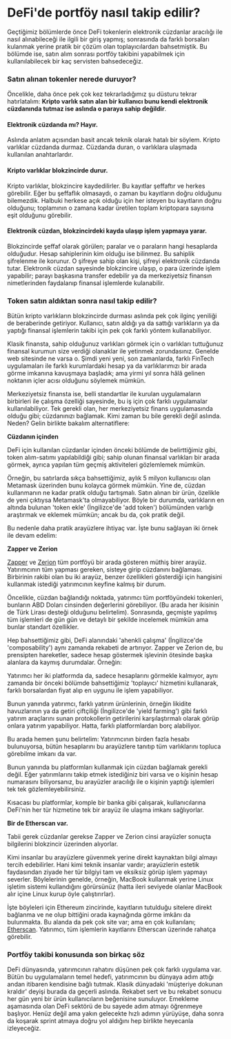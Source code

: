 # DeFi'de portföy nasıl takip edilir?

Geçtiğimiz bölümlerde önce DeFi tokenlerin elektronik cüzdanlar aracılığı ile nasıl alınabileceği ile ilgili bir giriş yapmış; sonrasında da farklı borsaları kulanmak yerine pratik bir çözüm olan toplayıcılardan bahsetmiştik. Bu bölümde ise, satın alım sonrası portföy takibini yapabilmek için kullanılabilecek bir kaç servisten bahsedeceğiz.

### Satın alınan tokenler nerede duruyor?

Öncelikle, daha önce pek çok kez tekrarladığımız şu düsturu tekrar hatırlatalım: **Kripto varlık satın alan bir kullanıcı bunu kendi elektronik cüzdanında tutmaz ise aslında o paraya sahip değildir**.

#### Elektronik cüzdanda mı? Hayır.

Aslında anlatım açısından basit ancak teknik olarak hatalı bir söylem. Kripto varlıklar cüzdanda durmaz. Cüzdanda duran, o varlıklara ulaşmada kullanılan anahtarlardır.

#### **Kripto varlıklar blokzincirde durur.**

Kripto varlıklar, blokzincire kaydedilirler. Bu kayıtlar şeffaftır ve herkes görebilir. Eğer bu şeffaflık olmasaydı, o zaman bu kayıtların doğru olduğunu bilemezdik. Halbuki herkese açık olduğu için her isteyen bu kayıtların doğru olduğunu; toplamının o zamana kadar üretilen toplam kriptopara sayısına eşit olduğunu görebilir.

#### **Elektronik cüzdan, blokzincirdeki kayda ulaşıp işlem yapmaya yarar.**

Blokzincirde şeffaf olarak görülen; paralar ve o paraların hangi hesaplarda olduğudur. Hesap sahiplerinin kim olduğu ise bilinmez. Bu sahiplik şifrelenme ile korunur. O şifreye sahip olan kişi, şifreyi elektronik cüzdanda tutar. Elektronik cüzdan sayesinde blokzincire ulaşıp, o para üzerinde işlem yapabilir; parayı başkasına transfer edebilir ya da merkeziyetsiz finansın nimetlerinden faydalanıp finansal işlemlerde kulanabilir.

### Token satın aldıktan sonra nasıl takip edilir?

Bütün kripto varlıkların blokzincirde durması aslında pek çok ilginç yeniliği de beraberinde getiriyor. Kullanıcı, satın aldığı ya da sattığı varlıkların ya da yaptığı finansal işlemlerin takibi için pek çok farklı yöntem kullanabiliyor.

Klasik finansta, sahip olduğunuz varlıkları görmek için o varlıkları tuttuğunuz finansal kurumun size verdiği olanaklar ile yetinmek zorundasınız. Genelde web sitesinde ne varsa o. Şimdi yeni yeni, son zamanlarda, farklı FinTech uygulamaları ile farklı kurumlardaki hesap ya da varlıklarımızı bir arada görme imkanına kavuşmaya başladık; ama yirmi yıl sonra hâlâ gelinen noktanın içler acısı olduğunu söylemek mümkün.

Merkeziyetsiz finansta ise, belli standartlar ile kurulan uygulamaların birbirleri ile çalışma özelliği sayesinde, bu iş için çok farklı uygulamalar kullanılabiliyor. Tek gerekli olan, her merkeziyetsiz finans uygulamasında olduğu gibi; cüzdanınızı bağlamak. Kimi zaman bu bile gerekli değil aslında. Neden? Gelin birlikte bakalım alternatiflere:

**Cüzdanın içinden**

DeFi için kullanılan cüzdanlar içinden önceki bölümde de belirttiğimiz gibi, token alım-satımı yapılabildiği gibi; sahip olunan finansal varlıkları bir arada görmek, ayrıca yapılan tüm geçmiş aktiviteleri gözlemlemek mümkün.

Örneğin, bu satırlarda sıkça bahsettiğimiz, aylık 5 milyon kullanıcısı olan Metamask üzerinden bunu kolayca görmek mümkün. Yine de, cüzdan kullanmanın ne kadar pratik olduğu tartışmalı. Satın alınan bir ürün, özelikle de yeni çıktıysa Metamask'ta olmayabiliyor. Böyle bir durumda, varlıkların en altında bulunan 'token ekle' \(İngilizce'de 'add token'\) bölümünden varlığı araştırmak ve eklemek mümkün; ancak bu da, çok pratik değil.

Bu nedenle daha pratik arayüzlere ihtiyaç var. İşte bunu sağlayan iki örnek ile devam edelim:

**Zapper ve Zerion**

[Zapper](https://zapper.fi/) ve [Zerion](https://zerion.io/) tüm portföyü bir arada gösteren müthiş birer arayüz. Yatırımcının tüm yapması gereken, sisteye girip cüzdanını bağlaması. Birbirinin rakibi olan bu iki arayüz, benzer özellikleri gösterdiği için hangisini kullanmak istediği yatırımcının keyfine kalmış bir durum.

Öncelikle, cüzdan bağlandığı noktada, yatırımcı tüm portföyündeki tokenleri, bunların ABD Doları cinsinden değerlerini görebiliyor. \(Bu arada her ikisinin de Türk Lirası desteği olduğunu belirtelim\). Sonrasında, geçmişte yapılmış tüm işlemleri de gün gün ve detaylı bir şekilde incelemek mümkün ama bunlar standart özellikler.

Hep bahsettiğimiz gibi, DeFi alanındaki 'ahenkli çalışma' \(İngilizce'de 'composability'\) aynı zamanda rekabeti de artırıyor. Zapper ve Zerion de,  bu prensipten hareketler, sadece hesap göstermek işlevinin ötesinde başka alanlara da kaymış durumdalar. Örneğin:

Yatırımcı her iki platformda da, sadece hesaplarını görmekle kalmıyor,  aynı zamanda bir önceki bölümde bahsettiğimiz 'toplayıcı' hizmetini kullanarak, farklı borsalardan fiyat alıp en uygunu ile işlem yapabiliyor.

Bunun yanında yatırımcı, farklı yatırım ürünlerinin, örneğin likidite havuzlarının ya da getiri çiftçiliği \(İngilizce'de 'yield farming'\) gibi farklı yatırım araçlarını sunan protokollerin getirilerini karşılaştırmalı olarak görüp onlara yatırım yapabiliyor. Hatta, farklı platformlardan borç alabiliyor.

Bu arada hemen şunu belirtelim: Yatırımcının birden fazla hesabı bulunuyorsa, bütün hesaplarını bu arayüzlere tanıtıp tüm varlıklarını topluca görebilme imkanı da var.

Bunun yanında bu platformları kullanmak için cüzdan bağlamak gerekli değil. Eğer yatırımlarını takip etmek istediğiniz biri varsa ve o kişinin hesap numarasını biliyorsanız, bu arayüzler aracılığı ile o kişinin yaptığı işlemleri tek tek gözlemleyebilirsiniz.

Kısacası bu platformlar, komple bir banka gibi çalışarak, kullanıcılarına DeFi'nin her tür hizmetine tek bir arayüz ile ulaşma imkanı sağlıyorlar.

**Bir de Etherscan var.** 

Tabii gerek cüzdanlar gerekse Zapper ve Zerion cinsi arayüzler sonuçta bilgilerini blokzincir üzerinden alıyorlar.

Kimi insanlar bu arayüzlere güvenmek yerine direkt kaynaktan bilgi almayı tercih edebilirler. Hani kimi teknik insanlar vardır; arayüzlerin estetik faydasından ziyade her tür bilgiyi tam ve eksiksiz görüp işlem yapmayı severler. Böylelerinin genelde, örneğin, MacBook kullanmak yerine Linux işletim sistemi kullandığını görürsünüz \(hatta ileri seviyede olanlar MacBook alır içine Linux kurup öyle çalıştırırlar\).

İşte böyleleri için Ethereum zincirinde, kayıtların tutulduğu sitelere direkt bağlanma ve ne olup bittiğini orada kaynağında görme imkânı da bulunmakta. Bu alanda da pek çok site var; ama en çok kullanılanı; [Etherscan](https://etherscan.io/). Yatırımcı, tüm işlemlerin kayıtlarını Etherscan üzerinde rahatça görebilir. 

### Portföy takibi konusunda son birkaç söz

DeFi dünyasında, yatırımcının rahatını düşünen pek çok farklı uygulama var. Bütün bu uygulamaların temel hedefi, yatırımcının bu dünyaya adım attığı andan itibaren kendisine bağlı tutmak. Klasik dünyadaki 'müşteriye dokunan kraldır' deyişi burada da geçerli aslında. Rekabet sert ve bu rekabet sonucu her gün yeni bir ürün kullanıcıların beğenisine sunuluyor. Emekleme aşamasında olan DeFi sektörü de bu sayede adım atmayı öğrenmeye başlıyor. Henüz değil ama yakın gelecekte hızlı adımın yürüyüşe, daha sonra da koşarak sprint atmaya doğru yol aldığını hep birlikte heyecanla izleyeceğiz.


